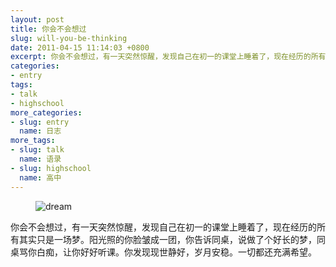 ```yaml
---
layout: post
title: 你会不会想过
slug: will-you-be-thinking
date: 2011-04-15 11:14:03 +0800
excerpt: 你会不会想过，有一天突然惊醒，发现自己在初一的课堂上睡着了，现在经历的所有其实只是一场梦。阳光照的你脸皱成一团，你告诉同桌，说做了个好长的梦，同桌骂你白痴，让你好好听课。你发现现世静好，岁月安稳。一切都还充满希望。
categories:
- entry
tags:
- talk
- highschool
more_categories:
- slug: entry
  name: 日志
more_tags:
- slug: talk
  name: 语录
- slug: highschool
  name: 高中
---
```


<figure>
	<img src="{{ site.path.uploads }}2011/04/15/will-you-be-thinking/dream1.jpg" alt="dream" />
</figure>

你会不会想过，有一天突然惊醒，发现自己在初一的课堂上睡着了，现在经历的所有其实只是一场梦。阳光照的你脸皱成一团，你告诉同桌，说做了个好长的梦，同桌骂你白痴，让你好好听课。你发现现世静好，岁月安稳。一切都还充满希望。
